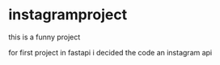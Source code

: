# instagramproject
this is a funny project

for first project in fastapi i decided the code an instagram api
